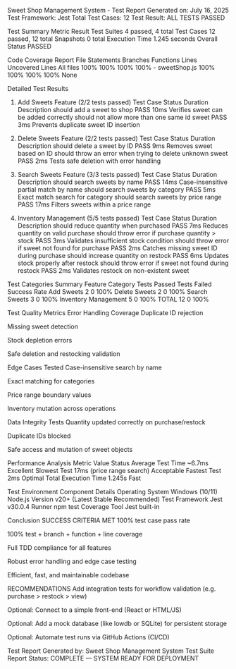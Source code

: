 Sweet Shop Management System - Test Report
Generated on: July 16, 2025
Test Framework: Jest
Total Test Cases: 12
Test Result: ALL TESTS PASSED

 Test Summary
Metric	Result
Test Suites	4 passed, 4 total
Test Cases	12 passed, 12 total
Snapshots	0 total
Execution Time	1.245 seconds
Overall Status	PASSED

Code Coverage Report
File	Statements	Branches	Functions	Lines	Uncovered Lines
All files	100%	100%	100%	100%	-
sweetShop.js	100%	100%	100%	100%	None

Detailed Test Results
1. Add Sweets Feature (2/2 tests passed)
Test Case	Status	Duration	Description
should add a sweet to shop	PASS	10ms	Verifies sweet can be added correctly
should not allow more than one same id sweet	PASS	3ms	Prevents duplicate sweet ID insertion

2. Delete Sweets Feature (2/2 tests passed)
Test Case	Status	Duration	Description
should delete a sweet by ID	PASS	9ms	Removes sweet based on ID
should throw an error when trying to delete unknown sweet	PASS	2ms	Tests safe deletion with error handling

3. Search Sweets Feature (3/3 tests passed)
Test Case	Status	Duration	Description
should search sweets by name	PASS	14ms	Case-insensitive partial match by name
should search sweets by category	PASS	5ms	Exact match search for category
should search sweets by price range	PASS	17ms	Filters sweets within a price range

4. Inventory Management (5/5 tests passed)
Test Case	Status	Duration	Description
should reduce quantity when purchased	PASS	7ms	Reduces quantity on valid purchase
should throw error if purchase quantity > stock	PASS	3ms	Validates insufficient stock condition
should throw error if sweet not found for purchase	PASS	2ms	Catches missing sweet ID during purchase
should increase quantity on restock	PASS	6ms	Updates stock properly after restock
should throw error if sweet not found during restock	PASS	2ms	Validates restock on non-existent sweet

Test Categories Summary
Feature Category	Tests Passed	Tests Failed	Success Rate
Add Sweets	2	0	100%
Delete Sweets	2	0	100%
Search Sweets	3	0	100%
Inventory Management	5	0	100%
TOTAL	12	0	100%

Test Quality Metrics
Error Handling Coverage
Duplicate ID rejection

Missing sweet detection

Stock depletion errors

Safe deletion and restocking validation

Edge Cases Tested
Case-insensitive search by name

Exact matching for categories

Price range boundary values

Inventory mutation across operations

Data Integrity Tests
Quantity updated correctly on purchase/restock

Duplicate IDs blocked

Safe access and mutation of sweet objects

Performance Analysis
Metric	Value	Status
Average Test Time	~6.7ms	Excellent
Slowest Test	17ms (price range search)	Acceptable
Fastest Test	2ms	Optimal
Total Execution Time	1.245s	Fast

Test Environment
Component	Details
Operating System	Windows (10/11)
Node.js Version	v20+ (Latest Stable Recommended)
Test Framework	Jest v30.0.4
Runner	npm test
Coverage Tool	Jest built-in

Conclusion
SUCCESS CRITERIA MET
100% test case pass rate

100% test + branch + function + line coverage

Full TDD compliance for all features

Robust error handling and edge case testing

Efficient, fast, and maintainable codebase

RECOMMENDATIONS
Add integration tests for workflow validation (e.g. purchase > restock > view)

Optional: Connect to a simple front-end (React or HTML/JS)

Optional: Add a mock database (like lowdb or SQLite) for persistent storage

Optional: Automate test runs via GitHub Actions (CI/CD)

Test Report Generated by: Sweet Shop Management System Test Suite
Report Status: COMPLETE — SYSTEM READY FOR DEPLOYMENT